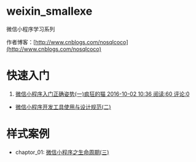 # weixin_smallexe
微信小程序学习系列

作者博客：[http://www.cnblogs.com/nosqlcoco](http://www.cnblogs.com/nosqlcoco)

# 快速入门

1. [微信小程序入门正确姿势(一)疯狂的猫 2016-10-02 10:36 阅读:60 评论:0
](http://www.cnblogs.com/nosqlcoco/p/5927249.html)
* [微信小程序开发工具使用与设计规范(二)](http://www.cnblogs.com/nosqlcoco/p/5931952.html)

# 样式案例
- chaptor_01: [微信小程序之生命周期(三)](http://www.cnblogs.com/nosqlcoco/p/wxsmallcycle.html)